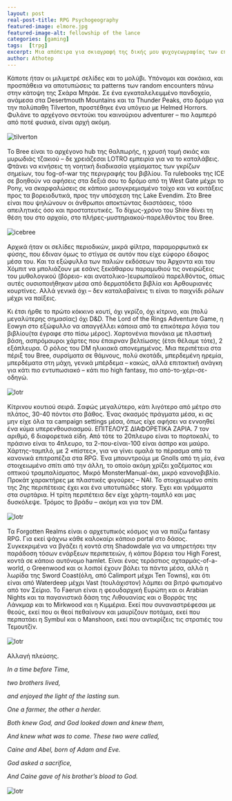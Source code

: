```yaml
---
layout: post
real-post-title: RPG Psychogeography
featured-image: elmore.jpg
featured-image-alt: fellowship of the lance
categories: [gaming]
tags:  [trpg]
excerpt: Μια απόπειρα για σκιαγραφή της δικής μου ψυχογεωγραφίας των επιτραπέζιων RPG.
author: Athotep
---
```


Κάποτε ήταν οι μιλιμετρέ σελίδες και το μολύβι. Υπόνομοι και σοκάκια, και προσπάθεια να αποτυπώσεις τα patterns των random encounters πάνω στην κάτοψη της Σκάρα Μπράε. Σε ένα εγκαταλελειμμένο πανδοχείο, ανάμεσα στα Desertmouth Mountains και τα Thunder Peaks, στο δρόμο για την πολύπαθη Tilverton, προστέθηκε ένα υπόγειο με Helmed Horrors. Φυλάνε το αρχέγονο σεντούκι του καινούριου adventurer – πιο λαμπερό από ποτέ φυσικά, είναι αρχή ακόμη.  
<br>
![tilverton](/assets/images/trpg/tilversgap2er.jpg)  
<br>
Το Bree είναι το αρχέγονο hub της θαλπωρής, η χρυσή τομή σκιάς και μυρωδιάς τζακιού – δε χρειάζεσαι LOTRO εμπειρία για να το καταλάβεις. Φτάνει να κινήσεις τη νοητική διαδικασία γεμίσματος των γκρίζων σημείων, του fog-of-war της περιγραφής του βιβλίου. Τα rulebooks της ICE σε βοηθούν να αφήσεις στα δεξιά σου το δρόμο από τη West Gate μέχρι το Pony, να σκαρφαλώσεις σε κάποιο μισογκρεμισμένο τοίχο και να κοιτάξεις προς τα βορειοδυτικά, προς την υπόσχεση της Lake Evendim. Στο Bree είναι που ψηλώνουν οι άνθρωποι αποκτώντας διαστάσεις, τόσο απειλητικές όσο και προστατευτικές. Το δίχως-χρόνο του Shire δίνει τη θέση του στο αρχαίο, στο πλήρες-μυστηριακού-παρελθόντος του Bree.  
<br>
![icebree](/assets/images/trpg/bree.jpg)  
<br>
Αρχικά ήταν οι σελίδες περιοδικών, μικρά φίλτρα, παραμορφωτικά εκ φύσης, που έδιναν όμως το στίγμα σε αυτόν που είχε εύφορο έδαφος μέσα του. Και τα εξώφυλλα των παλιών εκδόσεων του Άρχοντα και του Χόμπιτ να μπολιάζουν με εσάνς ξεκάθαρου παραμυθιού τις ονειρώξεις του μυθολογικού (βόρειο- και ανατολικο-)ευρωπαϊκού παρελθόντος, όπως αυτές ουσιοποιήθηκαν μέσα από δερματόδετα βιβλία και Αρθουριανές κουρτίνες. Αλλά γενικά όχι – δεν καταλαβαίνεις τι είναι το παιχνίδι ρόλων μέχρι να παίξεις.

Κι έτσι ήρθε το πρώτο κόκκινο κουτί, όχι γκρίζο, όχι κίτρινο, και (πολύ μεγαλύτερης σημασίας) όχι D&D. The Lord of the Rings Adventure Game, η Eowyn στο εξώφυλλο να απαγγέλλει κάποια από τα επικότερα λόγια του βιβλίου(τα έγραφε στο πίσω μέρος). Χαρτονένια πιονάκια με πλαστική βάση, ασπρόμαυροι χάρτες που έπαιρναν βελτίωσης (έτσι θέλαμε τότε), 2 εξάπλευρα. Ο ρόλος του DM ηλικιακά απονεμημένος. Μια περιπέτεια στα πέριξ του Bree, συρσίματα σε θάμνους, πολύ σκοτάδι, μπερδεμένη ηρεμία, μπερδέματα στη μάχη, γενικά μπέρδεμα – κακώς, αλλά επιτακτική ανάγκη για κάτι πιο εντυπωσιακό – κάτι πιο high fantasy, πιο από-το-χέρι-σε-οδηγώ.  
<br>
![lotr](/assets/images/trpg/lotradventuregameboxcontents.jpg)  
<br>
Κίτρινου κουτιού σειρά. Σαφώς μεγαλύτερο, κάτι λιγότερο από μέτρο στο πλάτος, 30-40 πόντοι στο βάθος. Ένας σκασμός πράγματα μέσα, κι ας μην είχε όλα τα campaign settings μέσα, όπως είχε αφήσει να εννοηθεί ένα κύμα υπερενθουσιασμού. ΕΠΙΤΕΛΟΥΣ ΔΙΑΦΟΡΕΤΙΚΑ ΖΑΡΙΑ. 7 τον αριθμό, 6 διαφορετικά είδη. Από τότε το 20πλευρο είναι το πορτοκαλί, το πράσινο είναι το 4πλευρο, τα 2-που-είναι-100 είναι άσπρο και μαύρο. Χάρτης-ταμπλό, με 2 «πίστες», για να γίνει ομαλά το πέρασμα από τα κανονικά επιτραπέζια στα RPG. Ένα μπουντρούμι με Gnolls από τη μία, ένα στοιχειωμένο σπίτι από την άλλη, το οποίο ακόμη χρίζει χαζέματος και οπτικού τραμπαλίσματος. Μικρό MonsterManual-άκι, μικρό κανονοβιβλίο. Προκάτ χαρακτήρες με πλαστικές φιγούρες – ΝΑΙ. Το στοιχειωμένο σπίτι της 2ης περιπέτειας έχει και ένα υποτυπώδες story. Έχει και γράμματα στα συρτάρια. Η τρίτη περιπέτεια δεν είχε χάρτη-ταμπλό και μας δυσκόλεψε. Τρόμος το βράδυ – ακόμη και για τον DM.  
<br>
![lotr](/assets/images/trpg/generic-dungeon-maps.jpg)  
<br>
Τα Forgotten Realms είναι ο αρχετυπικός κόσμος για να παίζω fantasy RPG. Για εκεί ψάχνω κάθε καλοκαίρι κάποιο portal στο δάσος. Συγκεκριμένα να βγάζει ή κοντά στη Shadowdale για να υπηρετήσει την παράδοση τόσων ενάρξεων περιπετειών, ή κάπου βόρεια του High Forest, κοντά σε κάποιο αυτόνομο hamlet. Είναι ένας τεράστιος αχταρμάς-of-a-world, ο Greenwood και οι λοιποί έχουν βάλει τα πάντα μέσα, αλλά η λωρίδα της Sword Coast(όλη, από Calimport μέχρι Ten Towns), και ότι είναι από Waterdeep μέχρι Vast (τουλάχιστον) λάμπει σα βιτρό φωτισμένο από τον Σείριο. Το Faerun είναι η φεουδαρχική Ευρώπη και οι Arabian Nights και τα παγανιστικά δάση της Λιθουανίας και ο Βορράς της Λάνκμαρ και το Mirkwood και η Κιμμέρια. Εκεί που συναναστρέφεσαι με θεούς, εκεί που οι θεοί πεθαίνουν και μαυρίζουν ποτάμια, εκεί που περπατάει η Symbul και ο Manshoon, εκεί που αντικρίζεις τις στρατιές του Τεμουτζίν.  
<br>
![lotr](/assets/images/trpg/volos-guide-to-dalelands.jpg)  
<br>
Αλλαγή πλεύσης.

*In a time before Time,*

*two brothers lived,*

*and enjoyed the light of the lasting sun.*

*One a farmer, the other a herder.*

*Both knew God, and God looked down and knew them,*

*And knew what was to come. These two were called,*

*Caine and Abel, born of Adam and Eve.*

*God asked a sacrifice,*

*And Caine gave of his brother’s blood to God.*  
<br>
![lotr](/assets/images/trpg/dark-ages-vampire.jpg)